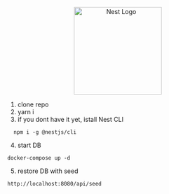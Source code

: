 <p align="center">
  <a href="http://nestjs.com/" target="blank"><img src="https://nestjs.com/img/logo-small.svg" width="200" alt="Nest Logo" /></a>
</p>

1. clone repo
2. yarn i
3. if you dont have it yet, istall Nest CLI

```
  npm i -g @nestjs/cli
```

4. start DB

```
docker-compose up -d
```

5. restore DB with seed

```
http://localhost:8080/api/seed
```
